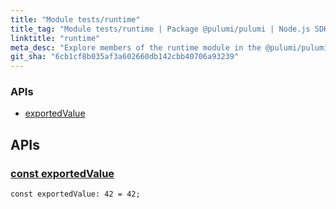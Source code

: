 ```yaml
---
title: "Module tests/runtime"
title_tag: "Module tests/runtime | Package @pulumi/pulumi | Node.js SDK"
linktitle: "runtime"
meta_desc: "Explore members of the runtime module in the @pulumi/pulumi package."
git_sha: "6cb1cf8b035af3a602660db142cbb40706a93239"
---
```


<!-- WARNING: this page was generated by a tool. Do not edit it by hand. -->
<!-- To change it, please see https://github.com/pulumi/docs/tree/master/tools/tscdocgen. -->






<h3>APIs</h3>
<ul class="api">
    <li><a href="#exportedValue"><span class="symbol api"></span>exportedValue</a></li>
</ul>




<h2 id="apis">APIs</h2>
<h3 class="pdoc-module-header" id="exportedValue" data-link-title="exportedValue">
    <a href="https://github.com/pulumi/pulumi/blob/{{< param git_sha >}}/sdk/nodejs/tests/runtime/tsClosureCases.ts#L38">
        const <strong>exportedValue</strong>
    </a>
</h3>

<pre class="highlight"><code><span class='kd'>const</span> exportedValue: 42 = <span class='s2'>42</span>;</code></pre>
